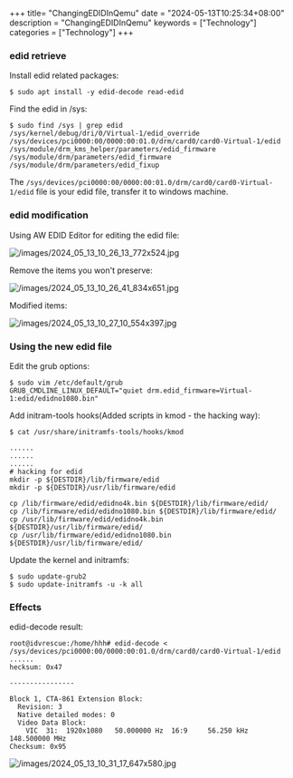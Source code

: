 +++
title= "ChangingEDIDInQemu"
date = "2024-05-13T10:25:34+08:00"
description = "ChangingEDIDInQemu"
keywords = ["Technology"]
categories = ["Technology"]
+++
### edid retrieve
Install edid related packages:    

```
$ sudo apt install -y edid-decode read-edid
```
Find the edid in /sys:    

```
$ sudo find /sys | grep edid
/sys/kernel/debug/dri/0/Virtual-1/edid_override
/sys/devices/pci0000:00/0000:00:01.0/drm/card0/card0-Virtual-1/edid
/sys/module/drm_kms_helper/parameters/edid_firmware
/sys/module/drm/parameters/edid_firmware
/sys/module/drm/parameters/edid_fixup

```
The  `/sys/devices/pci0000:00/0000:00:01.0/drm/card0/card0-Virtual-1/edid` file is your edid file, transfer it to windows machine.   

### edid modification

Using AW EDID Editor for editing the edid file:    

![/images/2024_05_13_10_26_13_772x524.jpg](/images/2024_05_13_10_26_13_772x524.jpg)

Remove the items you won't preserve:    

![/images/2024_05_13_10_26_41_834x651.jpg](/images/2024_05_13_10_26_41_834x651.jpg)

Modified items:    

![/images/2024_05_13_10_27_10_554x397.jpg](/images/2024_05_13_10_27_10_554x397.jpg)

### Using the new edid file
Edit the grub options:    

```
$ sudo vim /etc/default/grub
GRUB_CMDLINE_LINUX_DEFAULT="quiet drm.edid_firmware=Virtual-1:edid/edidno1080.bin"
```
Add initram-tools hooks(Added scripts in kmod - the hacking way):    

```
$ cat /usr/share/initramfs-tools/hooks/kmod 

......
......
......
# hacking for edid
mkdir -p ${DESTDIR}/lib/firmware/edid
mkdir -p ${DESTDIR}/usr/lib/firmware/edid

cp /lib/firmware/edid/edidno4k.bin ${DESTDIR}/lib/firmware/edid/
cp /lib/firmware/edid/edidno1080.bin ${DESTDIR}/lib/firmware/edid/
cp /usr/lib/firmware/edid/edidno4k.bin ${DESTDIR}/usr/lib/firmware/edid/
cp /usr/lib/firmware/edid/edidno1080.bin ${DESTDIR}/usr/lib/firmware/edid/

```
Update the kernel and initramfs:    

```
$ sudo update-grub2
$ sudo update-initramfs -u -k all
```
### Effects
edid-decode result:    

```
root@idvrescue:/home/hhh# edid-decode < /sys/devices/pci0000:00/0000:00:01.0/drm/card0/card0-Virtual-1/edid
......
hecksum: 0x47

----------------

Block 1, CTA-861 Extension Block:
  Revision: 3
  Native detailed modes: 0
  Video Data Block:
    VIC  31:  1920x1080   50.000000 Hz  16:9     56.250 kHz    148.500000 MHz
Checksum: 0x95

```

![/images/2024_05_13_10_31_17_647x580.jpg](/images/2024_05_13_10_31_17_647x580.jpg)
